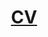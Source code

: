 ---
layout: page
title: <a href="/assets/pdf/Kishans-CV.pdf" target="_blank">CV</a> 
nav: true
nav_order: 9
newtab: true
# permalink: /assets/pdf/Kishans-CV.pdf
---